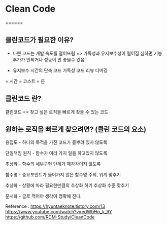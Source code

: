 # Clean Code
======

## 클린코드가 필요한 이유?
- 나쁜 코드는 개발 속도를 떨어뜨림 =>
가독성과 유지보수성이 떨어짐
심하면 기능 추가가 안되거나 성능이 안 좋을수 있음'

- 유지보수 시간의 단축
코드 가독성
코드 리뷰
디버깅

= 시간 = 코스트 = 돈

## 클린코드 란?
클린코드 == 찾고 싶은 로직을 빠르게 찾을 수 있는 코드

## 원하는 로직을 빠르게 찾으려면? (클린 코드의 요소)
응집도 - 하나의 목적을 가진 코드가 흩뿌려 있지 않도록

단일책임 원칙 - 함수가 여러 가지 일을 하고있지 않도록

추상화 - 함수의 세부구현 단계가 제각각이지 않도록

함수명 - 중요포인트가 들어가지 않은 함수명 주의, 위계 맞추기

추상화 -
  상황에 따라 필요한만큼의 추상화 하기
  추상화 수준 맞추기

문서화 - 글로 적어야 생각이 명확해 진다.


Reference :
https://hyuntaeknote.tistory.com/13
https://www.youtube.com/watch?v=edWbHp_k_9Y
https://github.com/RCM-Study/CleanCode